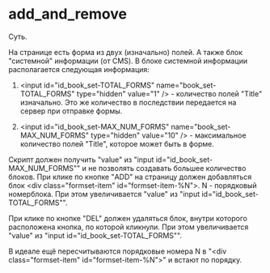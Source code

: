 # add_and_remove


Суть.

На странице есть форма из двух (изначально) полей. А также блок "системной" информации (от CMS). В блоке системной информации располагается следующая информация:

1. \<input id="id_book_set-TOTAL_FORMS" name="book_set-TOTAL_FORMS" type="hidden" value="1" /> - количество полей "Title" изначально. Это же количество в последствии передается на сервер при отправке формы.

2. \<input id="id_book_set-MAX_NUM_FORMS" name="book_set-MAX_NUM_FORMS" type="hidden" value="10" /> - максимальное количество полей "Title", которое может быть в форме.


Скрипт должен получить "value" из "input id="id_book_set-MAX_NUM_FORMS"" и не позволять создавать большее количество блоков.
При клике по кнопке "ADD" на страницу должен добавляться блок \<div class="formset-item" id="formset-item-%N">. N - порядковый номерблока. При этом увеличивается "value" из "input id="id_book_set-TOTAL_FORMS"".

При клике по кнопке "DEL" должен удаляться блок, внутри которого расположена кнопка, по которой кликнули. При этом увеличивается "value" из "input id="id_book_set-TOTAL_FORMS"".

В идеале ещё пересчитываются порядковые номера N в "\<div class="formset-item" id="formset-item-%N">" и встают по порядку.
